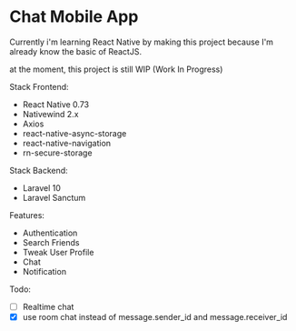# Chat Mobile App

Currently i'm learning React Native by making this project because I'm already know the basic of ReactJS.

at the moment, this project is still WIP (Work In Progress)

Stack Frontend:

- React Native 0.73
- Nativewind 2.x
- Axios
- react-native-async-storage
- react-native-navigation
- rn-secure-storage

Stack Backend:

- Laravel 10
- Laravel Sanctum

Features:

- Authentication
- Search Friends
- Tweak User Profile
- Chat
- Notification

Todo:

- [ ] Realtime chat
- [x] use room chat instead of message.sender_id and message.receiver_id
